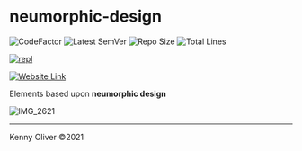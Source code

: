 # neumorphic-design

![CodeFactor](https://www.codefactor.io/repository/github/KennyOliver/neumorphic-design/badge?style=for-the-badge)
![Latest SemVer](https://img.shields.io/github/v/tag/KennyOliver/neumorphic-design?label=version&sort=semver&style=for-the-badge)
![Repo Size](https://img.shields.io/github/repo-size/KennyOliver/neumorphic-design?style=for-the-badge)
![Total Lines](https://img.shields.io/tokei/lines/github/KennyOliver/neumorphic-design?style=for-the-badge)

[![repl](https://repl.it/badge/github/KennyOliver/neumorphic-design)](https://repl.it/@KennyOliver/neumorphic-design)

[![Website Link](https://img.shields.io/badge/See%20It%20Yourself-252525?style=for-the-badge&logo=safari&logoColor=white&link=https://neumorphic-design.kennyoliver.repl.co)](https://neumorphic-design.kennyoliver.repl.co)

Elements based upon **neumorphic design**

![IMG_2621](https://user-images.githubusercontent.com/70860732/110527002-604b3980-810e-11eb-9d83-3501443f07b8.jpeg)

---
Kenny Oliver ©2021
